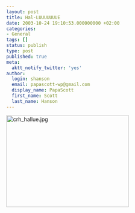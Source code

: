 ```yaml
---
layout: post
title: Hal-LUUUUUUUE
date: 2003-10-24 19:10:53.000000000 +02:00
categories:
- General
tags: []
status: publish
type: post
published: true
meta:
  aktt_notify_twitter: 'yes'
author:
  login: shanson
  email: papascott-wp@gmail.com
  display_name: PapaScott
  first_name: Scott
  last_name: Hanson
---
```

<p><img alt="crh_hallue.jpg" src="http://www.papascott.de/wordpress/wp-content/uploads/2003/10/crh_hallue.jpg" width="325" height="244" border="0" /></p>
